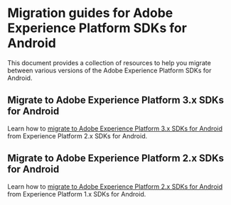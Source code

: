 # Migration guides for Adobe Experience Platform SDKs for Android

This document provides a collection of resources to help you migrate between various versions of the Adobe Experience Platform SDKs for Android.

## Migrate to Adobe Experience Platform 3.x SDKs for Android

Learn how to [migrate to Adobe Experience Platform 3.x SDKs for Android](./migrate-to-3x.md) from Experience Platform 2.x SDKs for Android.

## Migrate to Adobe Experience Platform 2.x SDKs for Android

Learn how to [migrate to Adobe Experience Platform 2.x SDKs for Android](./migrate-to-2x.md) from Experience Platform 1.x SDKs for Android.
